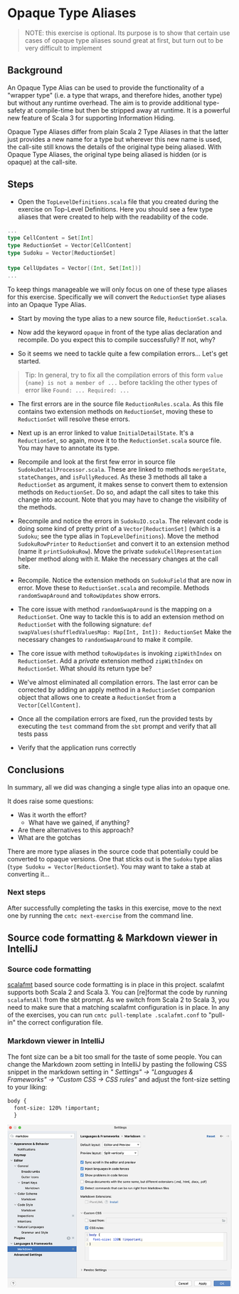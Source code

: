 # Opaque Type Aliases

> NOTE: this exercise is optional. Its purpose is to show that certain use
>       cases of opaque type aliases sound great at first, but turn out
>       to be very difficult to implement

## Background

An Opaque Type Alias can be used to provide the functionality of a "wrapper
type" (i.e. a type that wraps, and therefore hides, another type) but without
any runtime overhead. The aim is to provide additional type-safety at
compile-time but then be stripped away at runtime. It is a powerful new feature
of Scala 3 for supporting Information Hiding.

Opaque Type Aliases differ from plain Scala 2 Type Aliases in that the latter
just provides a new name for a type but wherever this new name is used, the
call-site still knows the details of the original type being aliased. With
Opaque Type Aliases, the original type being aliased is hidden (or is opaque) at
the call-site.

## Steps

- Open the `TopLevelDefinitions.scala` file that you created during the exercise
  on Top-Level Definitions. Here you should see a few type aliases that were
  created to help with the readability of the code.

```scala
...
type CellContent = Set[Int]
type ReductionSet = Vector[CellContent]
type Sudoku = Vector[ReductionSet]

type CellUpdates = Vector[(Int, Set[Int])]
...
```

To keep things manageable we will only focus on one of these type aliases for
this exercise. Specifically we will convert the `ReductionSet` type aliases
into an Opaque Type Alias.

- Start by moving the type alias to a new source file, `ReductionSet.scala`.

- Now add the keyword `opaque` in front of the type alias declaration and
  recompile. Do you expect this to compile successfully? If not, why?

- So it seems we need to tackle quite a few compilation errors... Let's get
  started.

> Tip: In general, try to fix all the compilation errors of this form
>      `value {name} is not a member of ...` before tackling the other types
>      of error like `Found: ... Required: ...`

- The first errors are in the source file `ReductionRules.scala`. As this file
  contains two extension methods on `ReductionSet`, moving these to `ReductionSet`
  will resolve these errors.

- Next up is an error linked to value `InitialDetailState`. It's a `ReductionSet`,
  so again, move it to the `ReductionSet.scala` source file. You may have to
  annotate its type.

- Recompile and look at the first few error in source file `SudokuDetailProcessor.scala`.
  These are linked to methods `mergeState`, `stateChanges`, and `isFullyReduced`.
  As these 3 methods all take a `ReductionSet` as argument, it makes sense to
  convert them to extension methods on `ReductionSet`. Do so, and adapt the
  call sites to take this change into account. Note that you may have to change
  the visibility of the methods.

- Recompile and notice the errors in `SudokuIO.scala`. The relevant code is doing some
  kind of pretty print of a `Vector[ReductionSet]` (which is a `Sudoku`; see the
  type alias in `TopLevelDefinitions`). Move the method `SudokuRowPrinter` to
  `ReductionSet` and convert it to an extension method (name it `printSudokuRow`).
  Move the private `sudokuCellRepresentation` helper method along with it. Make
  the necessary changes at the call site.

- Recompile. Notice the extension methods on `SudokuField` that are now in error.
  Move these to `ReductionSet.scala` and recompile. Methods `randomSwapAround` and
  `toRowUpdates` show errors.

- The core issue with method `randomSwapAround` is the mapping on a `ReductionSet`.
  One way to tackle this is to add an extension method on `ReductionSet` with the
  following signature: `def swapValues(shuffledValuesMap: Map[Int, Int]): ReductionSet`
  Make the necessary changes to `randomSwapAround` to make it compile.

- The core issue with method `toRowUpdates` is invoking `zipWithIndex` on `ReductionSet`.
  Add a _private_ extension method `zipWithIndex` on `ReductionSet`. What should its
  return type be?

- We've almost eliminated all compilation errors. The last error can be corrected
  by adding an apply method in a `ReductionSet` companion object that allows
  one to create a `ReductionSet` from a `Vector[CellContent]`.

- Once all the compilation errors are fixed, run the provided tests by executing
  the `test` command from the `sbt` prompt and verify that all tests pass

- Verify that the application runs correctly

## Conclusions

In summary, all we did was changing a single type alias into an opaque one.

It does raise some questions:

- Was it worth the effort?
  - What have we gained, if anything?
- Are there alternatives to this approach?
- What are the gotchas

There are more type aliases in the source code that potentially could be converted to
opaque versions. One that sticks out is the `Sudoku` type alias
(`type Sudoku = Vector[ReductionSet`). You may want to take a stab at converting it...

### Next steps

After successfully completing the tasks in this exercise, move to the next one by
running the `cmtc next-exercise` from the command line.

## Source code formatting & Markdown viewer in IntelliJ

### Source code formatting

[scalafmt](https://github.com/scalameta/scalafmt) based source code formatting is
in place in this project. scalafmt supports both Scala 2 and Scala 3. You can
[re]format the code by running `scalafmtAll` from the sbt prompt. As we switch from
Scala 2 to Scala 3, you need to make sure that a matching scalafmt configuration is
in place. In any of the exercises, you can run `cmtc pull-template .scalafmt.conf`
to "pull-in" the correct configuration file.

### Markdown viewer in IntelliJ

The font size can be a bit too small for the taste of some people. You can change the
Markdown zoom setting in IntelliJ by pasting the following CSS snippet in the
markdown setting in _" Settings" -> "Languages & Frameworks" -> "Custom CSS -> CSS rules"_
and adjust the font-size setting to your liking:

```
body {
  font-size: 120% !important;
  }
```

![IntelliJ Markdown viewer settings](images/Markdown-viewer-IntelliJ.png)

